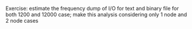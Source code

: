 Exercise: estimate the frequency dump of I/O for text and binary file for both 1200 and 12000 case; make this analysis considering only 1 node and 2 node cases
